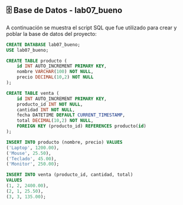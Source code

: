 ## 🗄️ Base de Datos - lab07_bueno

A continuación se muestra el script SQL que fue utilizado para crear y poblar la base de datos del proyecto:

```sql
CREATE DATABASE lab07_bueno;
USE lab07_bueno;

CREATE TABLE producto (
    id INT AUTO_INCREMENT PRIMARY KEY,
    nombre VARCHAR(100) NOT NULL,
    precio DECIMAL(10,2) NOT NULL
);

CREATE TABLE venta (
    id INT AUTO_INCREMENT PRIMARY KEY,
    producto_id INT NOT NULL,
    cantidad INT NOT NULL,
    fecha DATETIME DEFAULT CURRENT_TIMESTAMP,
    total DECIMAL(10,2) NOT NULL,
    FOREIGN KEY (producto_id) REFERENCES producto(id)
);

INSERT INTO producto (nombre, precio) VALUES
('Laptop', 1200.00),
('Mouse', 25.50),
('Teclado', 45.00),
('Monitor', 250.00);

INSERT INTO venta (producto_id, cantidad, total)
VALUES
(1, 2, 2400.00),
(2, 1, 25.50),
(3, 3, 135.00);
